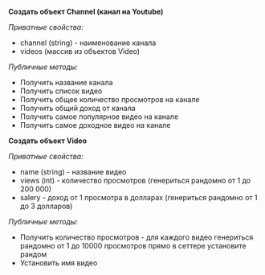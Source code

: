 **Создать объект Channel (канал на Youtube)**

*Приватные свойства:*
- channel (string) - наименование канала
- videos (массив из объектов Video)

*Публичные методы:*
- Получить название канала
- Получить список видео
- Получить общее количество просмотров на канале
- Получить общий доход от канала
- Получить самое популярное видео на канале
- Получить самое доходное видео на канале


**Создать объект Video**

*Приватные свойства:*
- name (string) - название видео
- views (int) - количество просмотров (генериться рандомно от 1 до 200 000)
- salery - доход от 1 просмотра в долларах (генериться рандомно от 1 до 3 долларов)

*Публичные методы:*
- Получить количество просмотров - для каждого видео генериться рандомно от 1 до 10000 просмотров прямо в сеттере установите рандом
- Установить имя видео